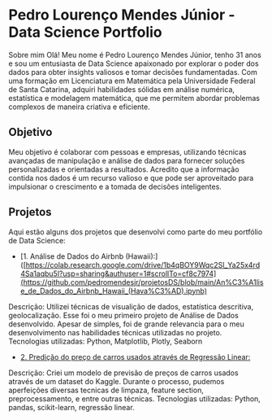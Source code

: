 # Pedro Lourenço Mendes Júnior - Data Science Portfolio
Sobre mim
Olá! Meu nome é Pedro Lourenço Mendes Júnior, tenho 31 anos e sou um entusiasta de Data Science apaixonado por explorar o poder dos dados para obter insights valiosos e tomar decisões fundamentadas. Com uma formação em Licenciatura em Matemática pela Universidade Federal de Santa Catarina, adquiri habilidades sólidas em análise numérica, estatística e modelagem matemática, que me permitem abordar problemas complexos de maneira criativa e eficiente.

## Objetivo
Meu objetivo é colaborar com pessoas e empresas, utilizando técnicas avançadas de manipulação e análise de dados para fornecer soluções personalizadas e orientadas a resultados. Acredito que a informação contida nos dados é um recurso valioso e que pode ser aproveitado para impulsionar o crescimento e a tomada de decisões inteligentes.

## Projetos
Aqui estão alguns dos projetos que desenvolvi como parte do meu portfólio de Data Science:

* [1. Análise de Dados do Airbnb (Hawaii):]([https://colab.research.google.com/drive/1b4qBOY9Wqc2Sl_Ya25x4rd4Sa1aqbu5l?usp=sharing&authuser=1#scrollTo=cf8c7974](https://github.com/pedromendesjr/projetosDS/blob/main/An%C3%A1lise_de_Dados_do_Airbnb_Hawaii_(Hava%C3%AD).ipynb)

Descrição: Utilizei técnicas de visualição de dados, estatística descritiva, geolocalização. Esse foi o meu primeiro projeto de Análise de Dados desenvolvido. Apesar de simples, foi de grande relevancia para o meu desenvolvimento nas habilidades técnicas utilizadas no projeto. 
Tecnologias utilizadas: Python, Matplotlib, Plotly, Seaborn

* [2. Predição do preço de carros usados através de Regressão Linear:](https://github.com/pedromendesjr/projetosDS/blob/main/Projeto_Predi%C3%A7%C3%A3o_de_pre%C3%A7os_de_carros_usados.ipynb)

Descrição: Criei um modelo de previsão de preços de carros usados através de um dataset do Kaggle. Durante o processo, pudemos aperfeições diversas tecnicas de limpaza, feature section, preprocessamento, e entre outras técnicas.
Tecnologias utilizadas: Python, pandas, scikit-learn, regressão linear.
